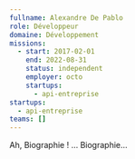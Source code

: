 ```yaml
---
fullname: Alexandre De Pablo
role: Développeur
domaine: Développement
missions:
  - start: 2017-02-01
    end: 2022-08-31
    status: independent
    employer: octo
    startups:
      - api-entreprise
startups:
  - api-entreprise
teams: []
---
```

Ah, Biographie ! … Biographie…